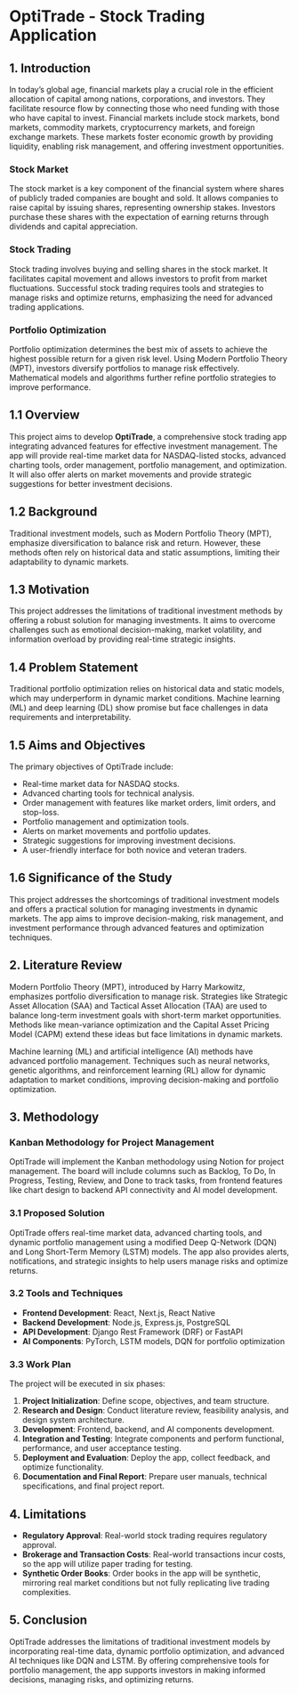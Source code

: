 # OptiTrade - Stock Trading Application

## 1. Introduction
In today’s global age, financial markets play a crucial role in the efficient allocation of capital among nations, corporations, and investors. They facilitate resource flow by connecting those who need funding with those who have capital to invest. Financial markets include stock markets, bond markets, commodity markets, cryptocurrency markets, and foreign exchange markets. These markets foster economic growth by providing liquidity, enabling risk management, and offering investment opportunities.

### Stock Market
The stock market is a key component of the financial system where shares of publicly traded companies are bought and sold. It allows companies to raise capital by issuing shares, representing ownership stakes. Investors purchase these shares with the expectation of earning returns through dividends and capital appreciation.

### Stock Trading
Stock trading involves buying and selling shares in the stock market. It facilitates capital movement and allows investors to profit from market fluctuations. Successful stock trading requires tools and strategies to manage risks and optimize returns, emphasizing the need for advanced trading applications.

### Portfolio Optimization
Portfolio optimization determines the best mix of assets to achieve the highest possible return for a given risk level. Using Modern Portfolio Theory (MPT), investors diversify portfolios to manage risk effectively. Mathematical models and algorithms further refine portfolio strategies to improve performance.

## 1.1 Overview
This project aims to develop **OptiTrade**, a comprehensive stock trading app integrating advanced features for effective investment management. The app will provide real-time market data for NASDAQ-listed stocks, advanced charting tools, order management, portfolio management, and optimization. It will also offer alerts on market movements and provide strategic suggestions for better investment decisions.

## 1.2 Background
Traditional investment models, such as Modern Portfolio Theory (MPT), emphasize diversification to balance risk and return. However, these methods often rely on historical data and static assumptions, limiting their adaptability to dynamic markets.

## 1.3 Motivation
This project addresses the limitations of traditional investment methods by offering a robust solution for managing investments. It aims to overcome challenges such as emotional decision-making, market volatility, and information overload by providing real-time strategic insights.

## 1.4 Problem Statement
Traditional portfolio optimization relies on historical data and static models, which may underperform in dynamic market conditions. Machine learning (ML) and deep learning (DL) show promise but face challenges in data requirements and interpretability.

## 1.5 Aims and Objectives
The primary objectives of OptiTrade include:
- Real-time market data for NASDAQ stocks.
- Advanced charting tools for technical analysis.
- Order management with features like market orders, limit orders, and stop-loss.
- Portfolio management and optimization tools.
- Alerts on market movements and portfolio updates.
- Strategic suggestions for improving investment decisions.
- A user-friendly interface for both novice and veteran traders.

## 1.6 Significance of the Study
This project addresses the shortcomings of traditional investment models and offers a practical solution for managing investments in dynamic markets. The app aims to improve decision-making, risk management, and investment performance through advanced features and optimization techniques.

## 2. Literature Review
Modern Portfolio Theory (MPT), introduced by Harry Markowitz, emphasizes portfolio diversification to manage risk. Strategies like Strategic Asset Allocation (SAA) and Tactical Asset Allocation (TAA) are used to balance long-term investment goals with short-term market opportunities. Methods like mean-variance optimization and the Capital Asset Pricing Model (CAPM) extend these ideas but face limitations in dynamic markets.

Machine learning (ML) and artificial intelligence (AI) methods have advanced portfolio management. Techniques such as neural networks, genetic algorithms, and reinforcement learning (RL) allow for dynamic adaptation to market conditions, improving decision-making and portfolio optimization.

## 3. Methodology

### Kanban Methodology for Project Management
OptiTrade will implement the Kanban methodology using Notion for project management. The board will include columns such as Backlog, To Do, In Progress, Testing, Review, and Done to track tasks, from frontend features like chart design to backend API connectivity and AI model development.

### 3.1 Proposed Solution
OptiTrade offers real-time market data, advanced charting tools, and dynamic portfolio management using a modified Deep Q-Network (DQN) and Long Short-Term Memory (LSTM) models. The app also provides alerts, notifications, and strategic insights to help users manage risks and optimize returns.

### 3.2 Tools and Techniques
- **Frontend Development**: React, Next.js, React Native
- **Backend Development**: Node.js, Express.js, PostgreSQL
- **API Development**: Django Rest Framework (DRF) or FastAPI
- **AI Components**: PyTorch, LSTM models, DQN for portfolio optimization

### 3.3 Work Plan
The project will be executed in six phases:
1. **Project Initialization**: Define scope, objectives, and team structure.
2. **Research and Design**: Conduct literature review, feasibility analysis, and design system architecture.
3. **Development**: Frontend, backend, and AI components development.
4. **Integration and Testing**: Integrate components and perform functional, performance, and user acceptance testing.
5. **Deployment and Evaluation**: Deploy the app, collect feedback, and optimize functionality.
6. **Documentation and Final Report**: Prepare user manuals, technical specifications, and final project report.

## 4. Limitations
- **Regulatory Approval**: Real-world stock trading requires regulatory approval.
- **Brokerage and Transaction Costs**: Real-world transactions incur costs, so the app will utilize paper trading for testing.
- **Synthetic Order Books**: Order books in the app will be synthetic, mirroring real market conditions but not fully replicating live trading complexities.

## 5. Conclusion
OptiTrade addresses the limitations of traditional investment models by incorporating real-time data, dynamic portfolio optimization, and advanced AI techniques like DQN and LSTM. By offering comprehensive tools for portfolio management, the app supports investors in making informed decisions, managing risks, and optimizing returns.
